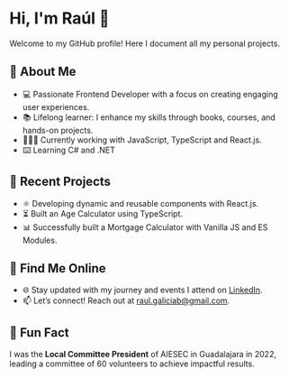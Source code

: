 # Hi, I'm Raúl 👋

Welcome to my GitHub profile! Here I document all my personal projects.

## 🚀 About Me
* 💻 Passionate Frontend Developer with a focus on creating engaging user experiences.
* 📚 Lifelong learner: I enhance my skills through books, courses, and hands-on projects.
* 👨🏻‍💻 Currently working with JavaScript, TypeScript and React.js.
* ⌨️ Learning C# and .NET

## 🌱 Recent Projects
* ⚛️ Developing dynamic and reusable components with React.js.
* ⏳ Built an Age Calculator using TypeScript.
* 📊 Successfully built a Mortgage Calculator with Vanilla JS and ES Modules.

## 📍 Find Me Online
* 🌐 Stay updated with my journey and events I attend on [LinkedIn](https://www.linkedin.com/in/raulgaliciaabud/).
* 📫 Let’s connect! Reach out at raul.galiciab@gmail.com.

## 🌟 Fun Fact
I was the **Local Committee President** of AIESEC in Guadalajara in 2022, leading a committee of 60 volunteers to achieve impactful results.
